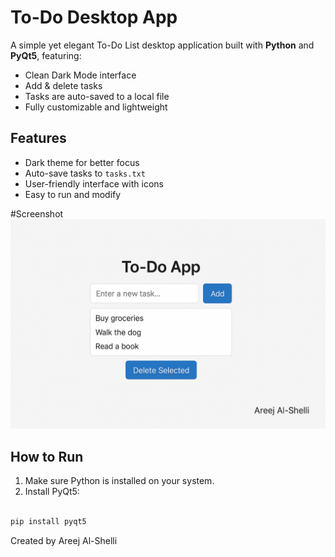 # To-Do Desktop App

A simple yet elegant To-Do List desktop application built with **Python** and **PyQt5**, featuring:

- Clean Dark Mode interface  
- Add & delete tasks  
- Tasks are auto-saved to a local file  
- Fully customizable and lightweight  

## Features

- Dark theme for better focus  
- Auto-save tasks to `tasks.txt`  
- User-friendly interface with icons  
- Easy to run and modify

#Screenshot 
![To-Do App Screenshot](screenshot.png)


## How to Run

1. Make sure Python is installed on your system.
2. Install PyQt5:
```bash

pip install pyqt5
```
Created by Areej Al-Shelli 











